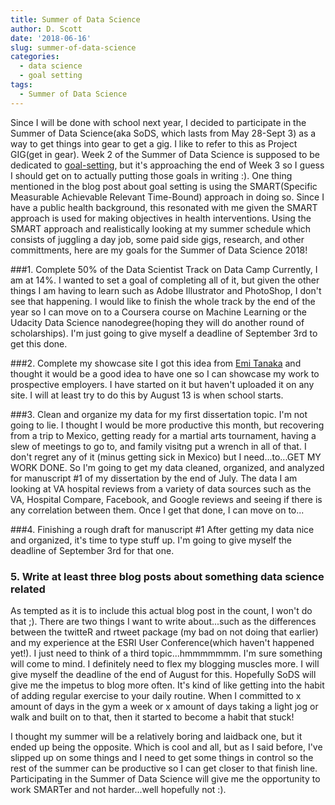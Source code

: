 ```yaml
---
title: Summer of Data Science
author: D. Scott
date: '2018-06-16'
slug: summer-of-data-science
categories:
  - data science
  - goal setting
tags:
  - Summer of Data Science
---
```


Since I will be done with school next year, I decided to participate in the Summer of Data Science(aka SoDS, which lasts from May 28-Sept 3)  as a way to get things into gear to get a gig. I like to refer to this as Project GIG(get in gear). Week 2 of the Summer of Data Science is supposed to be dedicated to [goal-setting](https://www.becomingadatascientist.com/2018/06/06/summer-of-data-science-goal-setting/), but it's approaching the end of Week 3 so I guess I should get on to actually putting those goals in writing :). One thing mentioned in the blog post about goal setting is using the SMART(Specific Measurable Achievable Relevant Time-Bound) approach in doing so. Since I have a public health background, this resonated with me given the SMART approach is used for making objectives in health interventions. Using the SMART approach and realistically looking at my summer schedule which consists of juggling a day job, some paid side gigs, research, and other committments, here are my goals for the Summer of Data Science 2018!

###1. Complete 50% of the Data Scientist Track on Data Camp
Currently, I am at 14%. I wanted to set a goal of completing all of it, but given the other things I am having to learn such as Adobe Illustrator and PhotoShop, I don't see that happening. I would like to finish the whole track by the end of the year so I can move on to a Coursera course on Machine Learning or the Udacity Data Science nanodegree(hoping they will do another round of scholarships). I'm just going to give myself a deadline of September 3rd to get this done. 

###2. Complete my showcase site
I got this idea from [Emi Tanaka](https://emitanaka.github.io/post/blogdowntutorial/#making-a-showcase-website-1) and thought it would be a good idea to have one so I can showcase my work to prospective employers. I have started on it but haven't uploaded it on any site. I will at least try to do this by August 13 is when school starts.

###3. Clean and organize my data for my first dissertation topic.
I'm not going to lie. I thought I would be more productive this month, but recovering from a trip to Mexico, getting ready for a martial arts tournament, having a slew of meetings to go to, and family visitng put a wrench in all of that. I don't regret any of it (minus getting sick in Mexico) but I need...to...GET MY WORK DONE. So I'm going to get my data cleaned, organized, and analyzed for manuscript #1 of my dissertation by the end of July. The data I am looking at VA hospital reviews from a variety of data sources such as the VA, Hospital Compare, Facebook, and Google reviews and seeing if there is any correlation between them. Once I get that done, I can move on to...

###4. Finishing a rough draft for manuscript #1 
After getting my data nice and organized, it's time to type stuff up. I'm going to give myself the deadline of September 3rd for that one. 

### 5. Write at least three blog posts about something data science related
As tempted as it is to include this actual blog post in the count, I won't do that ;). There are two things I want to write about...such as the differences between the twitteR and rtweet package (my bad on not doing that earlier) and my experience at the ESRI User Conference(which haven't happened yet!). I just need to think of a third topic...hmmmmmmm. I'm sure something will come to mind. I definitely need to flex my blogging muscles more. I will give myself the deadline of the end of August for this. Hopefully SoDS will give me the impetus to blog more often. It's kind of like getting into the habit of adding regular exercise to your daily routine. When I committed to x amount of days in the gym a week or x amount of days taking a light jog or walk and built on to that, then it started to become a habit that stuck! 

I thought my summer will be a relatively boring and laidback one, but it ended up being the opposite. Which is cool and all, but as I said before, I've slipped up on some things and I need to get some things in control so the rest of the summer can be productive so I can get closer to that finish line. Participating in the Summer of Data Science will give me the opportunity to work SMARTer and not harder...well hopefully not :). 
